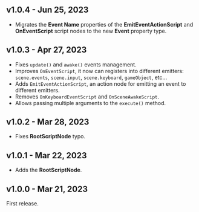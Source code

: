 ## v1.0.4 - Jun 25, 2023

* Migrates the **Event Name** properties of the **EmitEventActionScript** and **OnEventScript** script nodes to the new **Event** property type.

## v1.0.3 - Apr 27, 2023

* Fixes `update()` and `awake()` events management.
* Improves `OnEventScript`, it now can registers into different emitters: `scene.events`, `scene.input`, `scene.keyboard`, `gameObject`, etc...
* Adds `EmitEventActionScript`, an action node for emitting an event to different emitters.
* Removes `OnKeyboardEventScript` and `OnSceneAwakeScript`.
* Allows passing multiple arguments to the `execute()` method.

## v1.0.2 - Mar 28, 2023

* Fixes **RootScriptNode** typo.

## v1.0.1 - Mar 22, 2023

* Adds the **RootScriptNode**.

## v1.0.0 - Mar 21, 2023

First release.
